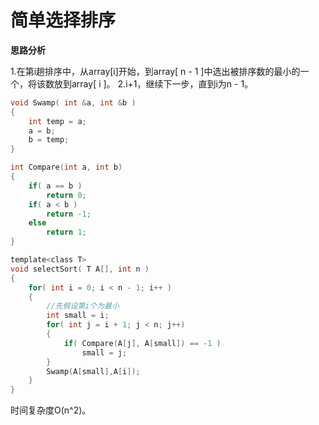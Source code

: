 # 简单选择排序

**思路分析**

1.在第i趟排序中，从array[i]开始，到array[ n - 1 ]中选出被排序数的最小的一个，将该数放到array[ i ]。
2.i+1，继续下一步，直到i为n - 1。

```c
void Swamp( int &a, int &b )
{
	int temp = a;
	a = b;
	b = temp;
}

int Compare(int a, int b)
{
	if( a == b )
		return 0;
	if( a < b )
		return -1;
	else 
		return 1;
}

template<class T>
void selectSort( T A[], int n )
{
	for( int i = 0; i < n - 1; i++ )
	{
		//先假设第i个为最小
		int small = i;
		for( int j = i + 1; j < n; j++)
		{
			if( Compare(A[j], A[small]) == -1 ) 
				small = j;
		}
		Swamp(A[small],A[i]);
	}
}
```

时间复杂度O(n^2)。
